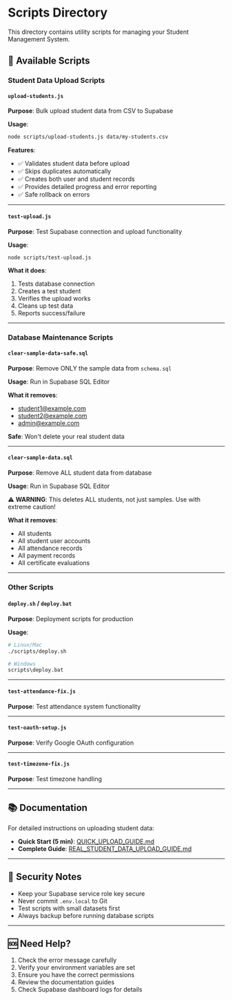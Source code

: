 # Scripts Directory

This directory contains utility scripts for managing your Student Management System.

## 📁 Available Scripts

### Student Data Upload Scripts

#### `upload-students.js`
**Purpose**: Bulk upload student data from CSV to Supabase

**Usage**:
```bash
node scripts/upload-students.js data/my-students.csv
```

**Features**:
- ✅ Validates student data before upload
- ✅ Skips duplicates automatically
- ✅ Creates both user and student records
- ✅ Provides detailed progress and error reporting
- ✅ Safe rollback on errors

---

#### `test-upload.js`
**Purpose**: Test Supabase connection and upload functionality

**Usage**:
```bash
node scripts/test-upload.js
```

**What it does**:
1. Tests database connection
2. Creates a test student
3. Verifies the upload works
4. Cleans up test data
5. Reports success/failure

---

### Database Maintenance Scripts

#### `clear-sample-data-safe.sql`
**Purpose**: Remove ONLY the sample data from `schema.sql`

**Usage**: Run in Supabase SQL Editor

**What it removes**:
- student1@example.com
- student2@example.com
- admin@example.com

**Safe**: Won't delete your real student data

---

#### `clear-sample-data.sql`
**Purpose**: Remove ALL student data from database

**Usage**: Run in Supabase SQL Editor

⚠️ **WARNING**: This deletes ALL students, not just samples. Use with extreme caution!

**What it removes**:
- All students
- All student user accounts
- All attendance records
- All payment records
- All certificate evaluations

---

### Other Scripts

#### `deploy.sh` / `deploy.bat`
**Purpose**: Deployment scripts for production

**Usage**:
```bash
# Linux/Mac
./scripts/deploy.sh

# Windows
scripts\deploy.bat
```

---

#### `test-attendance-fix.js`
**Purpose**: Test attendance system functionality

---

#### `test-oauth-setup.js`
**Purpose**: Verify Google OAuth configuration

---

#### `test-timezone-fix.js`
**Purpose**: Test timezone handling

---

## 📚 Documentation

For detailed instructions on uploading student data:

- **Quick Start (5 min)**: [QUICK_UPLOAD_GUIDE.md](../QUICK_UPLOAD_GUIDE.md)
- **Complete Guide**: [REAL_STUDENT_DATA_UPLOAD_GUIDE.md](../REAL_STUDENT_DATA_UPLOAD_GUIDE.md)

---

## 🔐 Security Notes

- Keep your Supabase service role key secure
- Never commit `.env.local` to Git
- Test scripts with small datasets first
- Always backup before running database scripts

---

## 🆘 Need Help?

1. Check the error message carefully
2. Verify your environment variables are set
3. Ensure you have the correct permissions
4. Review the documentation guides
5. Check Supabase dashboard logs for details

